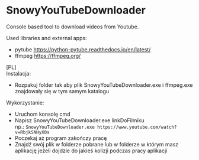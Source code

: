 # SnowyYouTubeDownloader
Console based tool to download videos from Youtube.

Used libraries and external apps:
  - pytube https://python-pytube.readthedocs.io/en/latest/
  - ffmpeg https://ffmpeg.org/

[PL]  
Instalacja:
  - Rozpakuj folder tak aby plik SnowyYouTubeDownloader.exe i ffmpeg.exe znajdowały się w tym samym katalogu
  
Wykorzystanie:
  - Uruchom konsolę cmd
  - Napisz SnowyYouTubeDownloader.exe linkDoFilmiku  
  np.: ```SnowyYouTubeDownloader.exe https://www.youtube.com/watch?v=RbjkSNHyX0s```
  - Poczekaj aż program zakończy pracę
  - Znajdź swój plik w folderze pobrane lub w folderze w którym masz aplikację jeżeli dojdzie do jakieś kolizji podczas pracy aplikacji
  
